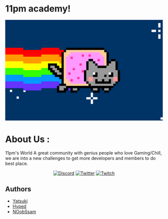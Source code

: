 # 11pm academy!

<img src="https://github.com/11pmWorld/11pm_academy/blob/main/assets/cat-gif-1.gif">
</p>

# About Us :

11pm's World A great community with genius people who love Gaming/Chill, we are into a new challenges to get more developers and members to do best place.

<p align="center">
    <a href="https://discord.gg/11pm">
    <img alt="Discord" src="https://img.shields.io/badge/Discord%20-%237289DA.svg?&style=for-the-badge&logo=discord&logoColor=white"/></a>
    <a href="https://twitter.com/11pmU">
    <img alt="Twitter" src="https://img.shields.io/badge/11pmU%20-%231DA1F2.svg?&style=for-the-badge&logo=Twitter&logoColor=white"/></a>
    <a href="https://www.twitch.tv/11pm_world">
    <img alt="Twitch" src="https://img.shields.io/badge/11PM_World%20-%239146FF.svg?&style=for-the-badge&logo=Twitch&logoColor=white"/></a>
</p>

## Authors

- [Yatsuki](https://github.com/YatsukiSama)
- [Hyped](https://github.com/xCutieePiee)
- [NOobSsam](https://github.com/NOobSsam)
